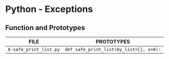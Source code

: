 # Python - Exceptions

## Function and Prototypes

| FILE | PROTOTYPES|
| -------- | ----------|
| `0-safe_print_list.py` | `def safe_print_list(my_list=[], x=0):` |
